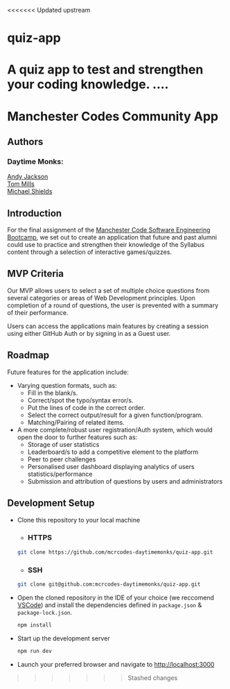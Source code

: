 <<<<<<< Updated upstream
# quiz-app
A quiz app to test and strengthen your coding knowledge. 
....
=======
# Manchester Codes Community App

## Authors
### Daytime Monks: 
[Andy Jackson](https://github.com/andyja)  
[Tom Mills](https://github.com/tdot124)  
[Michael Shields](https://github.com/mike-shields-dev)

## Introduction

For the final assignment of the [Manchester Code Software Engineering Bootcamp](https://www.manchestercodes.com/courses/bootcamp?gclid=CjwKCAjwzY2bBhB6EiwAPpUpZtKmQAw5sFDAxo4rOrP8J8R874Nm5ivEdzg_04ADAzxy12jAaoqhkhoC2xgQAvD_BwE), we set out to create an application that future and past alumni could use to practice and strengthen their knowledge of the Syllabus content through a selection of interactive games/quizzes.  

## MVP Criteria

Our MVP allows users to select a set of multiple choice questions from several categories or areas of Web Development principles. Upon completion of a round of questions, the user is prevented with a summary of their performance. 

Users can access the applications main features by creating a session using either GitHub Auth or by signing in as a Guest user. 

## Roadmap

Future features for the application include: 
* Varying question formats, such as: 
    - Fill in the blank/s. 
    - Correct/spot the typo/syntax error/s.
    - Put the lines of code in the correct order.
    - Select the correct output/result for a given function/program.
    - Matching/Pairing of related items.
* A more complete/robust user registration/Auth system, which would open the door to further features such as:
    - Storage of user statistics
    - Leaderboard/s to add a competitive element to the platform
    - Peer to peer challenges
    - Personalised user dashboard displaying analytics of users statistics/performance
    - Submission and attribution of questions by users and administrators

## Development Setup

- Clone this repository to your local machine  
    - ### HTTPS 
     ```bash
    git clone https://github.com/mcrcodes-daytimemonks/quiz-app.git
    ```
    - ### SSH
    ```bash
    git clone git@github.com:mcrcodes-daytimemonks/quiz-app.git
    ```
- Open the cloned repository in the IDE of your choice (we reccomend [VSCode](https://code.visualstudio.com/)) and install the dependencies defined in `package.json` & `package-lock.json`.
    ```bash
    npm install
    ```
- Start up the development server
    ```bash
    npm run dev
    ```
- Launch your preferred browser and navigate to [http://localhost:3000](http://localhost:3000)
>>>>>>> Stashed changes
